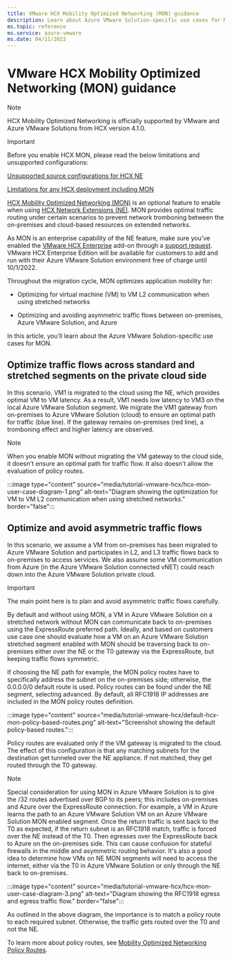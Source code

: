 ```yaml
---
title: VMware HCX Mobility Optimized Networking (MON) guidance
description: Learn about Azure VMware Solution-specific use cases for Mobility Optimized Networking (MON).  
ms.topic: reference
ms.service: azure-vmware
ms.date: 04/11/2022
---
```


# VMware HCX Mobility Optimized Networking (MON) guidance

>[!NOTE]
>
>HCX Mobility Optimized Networking is officially supported by VMware and Azure VMware Solutions from HCX version 4.1.0. 

>[!IMPORTANT] 
>
>Before you enable HCX MON, please read the below limitations and unsupported configurations:
>
>[Unsupported source configurations for HCX NE](https://docs.vmware.com/en/VMware-HCX/4.2/hcx-user-guide/GUID-DBDB4D1B-60B6-4D16-936B-4AC632606909.html)
> 
>[Limitations for any HCX deployment including MON](https://docs.vmware.com/en/VMware-HCX/4.2/hcx-user-guide/GUID-BEC26054-D560-46D0-98B4-7FF09501F801.html)


[HCX Mobility Optimized Networking (MON)](https://docs.vmware.com/en/VMware-HCX/4.2/hcx-user-guide/GUID-0E254D74-60A9-479C-825D-F373C41F40BC.html) is an optional feature to enable when using [HCX Network Extensions (NE)](configure-hcx-network-extension.md). MON provides optimal traffic routing under certain scenarios to prevent network tromboning between the on-premises and cloud-based resources on extended networks. 

As MON is an enterprise capability of the NE feature, make sure you've enabled the [VMware HCX Enterprise](https://cloud.vmware.com/community/2019/08/08/introducing-hcx-enterprise/) add-on through a [support request](https://portal.azure.com/#create/Microsoft.Support). VMware HCX Enterprise Edition will be available for customers to add and run with their Azure VMware Solution environment free of charge until 10/1/2022.

Throughout the migration cycle, MON optimizes application mobility for:

- Optimizing for virtual machine (VM) to VM L2 communication when using stretched networks 

- Optimizing and avoiding asymmetric traffic flows between on-premises, Azure VMware Solution, and Azure


In this article, you'll learn about the Azure VMware Solution-specific use cases for MON.


## Optimize traffic flows across standard and stretched segments on the private cloud side 

In this scenario, VM1 is migrated to the cloud using the NE, which provides optimal VM to VM latency. As a result, VM1 needs low latency to VM3 on the local Azure VMware Solution segment. We migrate the VM1 gateway from on-premises to Azure VMware Solution (cloud) to ensure an optimal path for traffic (blue line). If the gateway remains on-premises (red line), a tromboning effect and higher latency are observed. 

>[!NOTE]
>When you enable MON without migrating the VM gateway to the cloud side, it doesn't ensure an optimal path for traffic flow.  It also doesn't allow the evaluation of policy routes.

:::image type="content" source="media/tutorial-vmware-hcx/hcx-mon-user-case-diagram-1.png" alt-text="Diagram showing the optimization for VM to VM L2 communication when using stretched networks." border="false":::



## Optimize and avoid asymmetric traffic flows 

In this scenario, we assume a VM from on-premises has been migrated to Azure VMware Solution and participates in L2, and L3 traffic flows back to on-premises to access services. We also assume some VM communication from Azure (in the Azure VMware Solution connected vNET) could reach down into the Azure VMware Solution private cloud.

>[!IMPORTANT]
>The main point here is to plan and avoid asymmetric traffic flows carefully. 

By default and without using MON, a VM in Azure VMware Solution on a stretched network without MON can communicate back to on-premises using the ExpressRoute preferred path. Ideally, and based on customers use case one should evaluate how a VM on an Azure VMware Solution stretched segment enabled with MON should be traversing back to on-premises either over the NE or the T0 gateway via the ExpressRoute, but keeping traffic flows symmetric.

If choosing the NE path for example, the MON policy routes have to specifically address the subnet on the on-premises side; otherwise, the 0.0.0.0/0 default route is used. Policy routes can be found under the NE segment, selecting advanced. By default, all RFC1918 IP addresses are included in the MON policy routes definition. 

:::image type="content" source="media/tutorial-vmware-hcx/default-hcx-mon-policy-based-routes.png" alt-text="Screenshot showing the default policy-based routes.":::

Policy routes are evaluated only if the VM gateway is migrated to the cloud. The effect of this configuration is that any matching subnets for the destination get tunneled over the NE appliance.  If not matched, they get routed through the T0 gateway.

>[!NOTE]
>Special consideration for using MON in Azure VMware Solution is to give the /32 routes advertised over BGP to its peers; this includes on-premises and Azure over the ExpressRoute connection. For example, a VM in Azure learns the path to an Azure VMware Solution VM on an Azure VMware Solution MON enabled segment. Once the return traffic is sent back to the T0 as expected, if the return subnet is an RFC1918 match, traffic is forced over the NE instead of the T0.  Then egresses over the ExpressRoute back to Azure on the on-premises side.  This can cause confusion for stateful firewalls in the middle and asymmetric routing behavior. It's also a good idea to determine how VMs on NE MON segments will need to access the internet, either via the T0 in Azure VMware Solution or only through the NE back to on-premises.

:::image type="content" source="media/tutorial-vmware-hcx/hcx-mon-user-case-diagram-3.png" alt-text="Diagram showing the RFC1918 egress and egress traffic flow." border="false":::

As outlined in the above diagram, the importance is to match a policy route to each required subnet. Otherwise, the traffic gets routed over the T0 and not the NE.

 
To learn more about policy routes, see [Mobility Optimized Networking Policy Routes](https://docs.vmware.com/en/VMware-HCX/4.1/hcx-user-guide/GUID-F45B1DB5-C640-4A75-AEC5-45C58B1C9D63.html).


